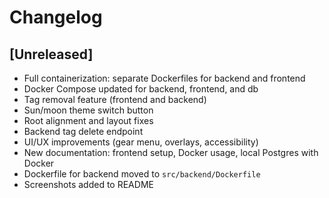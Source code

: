# Changelog

## [Unreleased]
- Full containerization: separate Dockerfiles for backend and frontend
- Docker Compose updated for backend, frontend, and db
- Tag removal feature (frontend and backend)
- Sun/moon theme switch button
- Root alignment and layout fixes
- Backend tag delete endpoint
- UI/UX improvements (gear menu, overlays, accessibility)
- New documentation: frontend setup, Docker usage, local Postgres with Docker
- Dockerfile for backend moved to `src/backend/Dockerfile`
- Screenshots added to README 